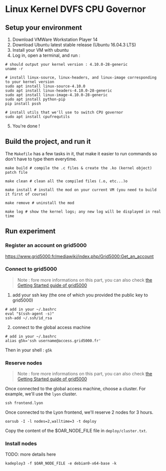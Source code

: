 # Linux Kernel DVFS CPU Governor
## Setup your environment
1) Download VMWare Workstation Player 14
2) Download Ubuntu latest stable release (Ubuntu 16.04.3 LTS)
3) Install your VM with ubuntu
4) Log in, open a terminal, and run :
```shell
# should output your kernel version : 4.10.0-28-generic
uname -r

# install linux-source, linux-headers, and linux-image corresponding to your kernel version
sudo apt install linux-source-4.10.0
sudo apt install linux-headers-4.10.0-28-generic
sudo apt install linux-image-4.10.0-28-generic
sudo apt install python-pip
pip install pssh

# install utils that we'll use to switch CPU governor
sudo apt install cpufrequtils
```
5) You're done !

## Build the project, and run it
The `Makefile` has a few tasks in it, that make it easier to run commands so don't have to type them everytime.
```shell
make build # compile the .c files & create the .ko (kernel object) patch file
```
```shell
make clean # clean all the compiled files (.o, etc...)o
```
```shell
make install # install the mod on your current VM (you need to build it first of course)
```
```shell
make remove # uninstall the mod
```
```shell
make log # show the kernel logs; any new log will be displayed in real time
```
## Run experiment

### Register an account on grid5000
https://www.grid5000.fr/mediawiki/index.php/Grid5000:Get_an_account

### Connect to grid5000
> Note : fore more informations on this part, you can also check [the Getting Started guide of grid5000](https://www.grid5000.fr/mediawiki/index.php/Getting_Started#Connecting_for_the_first_time)

1) add your ssh key (the one of which you provided the public key to grid5000)
```
# add in your ~/.bashrc
eval "$(ssh-agent -s)"
ssh-add ~/.ssh/id_rsa
```

2) connect to the global access machine
```
# add in your ~/.bashrc
alias g5k='ssh username@access.grid5000.fr'
```
Then in your shell : `g5k`

### Reserve nodes
> Note : fore more informations on this part, you can also check [the Getting Started guide of grid5000](https://www.grid5000.fr/mediawiki/index.php/Getting_Started#Connecting_for_the_first_time)

Once connected to the global access machine, choose a cluster. For example, we'll use the `lyon` cluster.
```
ssh frontend.lyon
```
Once connected to the Lyon frontend, we'll reserve 2 nodes for 3 hours.
```
oarsub -I -l nodes=2,walltime=3 -t deploy
```
Copy the content of the $OAR_NODE_FILE file in `deploy/cluster.txt`.

### Install nodes
TODO: more details here
```
kadeploy3 -f $OAR_NODE_FILE -e debian9-x64-base -k
```
